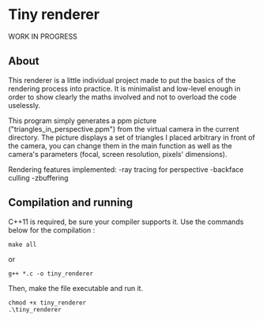 # Tiny renderer

WORK IN PROGRESS

## About
This renderer is a little individual project made to put the basics of the rendering process into practice.
It is minimalist and low-level enough in order to show clearly the maths involved and not to overload the code uselessly.

This program simply generates a ppm picture ("triangles_in_perspective.ppm") from the virtual camera in the current directory. 
The picture displays a set of triangles I placed arbitrary in front of the camera, you can change them in the main function as well as the camera's parameters (focal, screen resolution, pixels' dimensions).

Rendering features implemented:
-ray tracing for perspective
-backface culling
-zbuffering

## Compilation and running
C++11 is required, be sure your compiler supports it.
Use the commands below for the compilation :

    make all
or

    g++ *.c -o tiny_renderer

Then, make the file executable and run it.

    chmod +x tiny_renderer
    .\tiny_renderer
